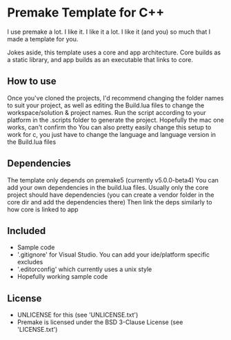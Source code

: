 # Premake Template for C++

I use premake a lot. I like it. I like it a lot. I like it (and you) so much that I made a template for you.

Jokes aside, this template uses a core and app architecture. Core builds as a static library, and app builds as an executable that links to core.

## How to use
Once you've cloned the projects, I'd recommend changing the folder names to suit your project, as well as editing the Build.lua files to change the workspace/solution & project names.
Run the script according to your platform in the .scripts folder to generate the project. Hopefully the mac one works, can't confirm tho
You can also pretty easily change this setup to work for c, you just have to change the language and language version in the Build.lua files

## Dependencies
The template only depends on premake5 (currently v5.0.0-beta4)
You can add your own dependencies in the build.lua files.
Usually only the core project should have dependencies (you can create a vendor folder in the core dir and add the dependencies there)
Then link the deps similarly to how core is linked to app

## Included
- Sample code
- '.gitignore' for Visual Studio. You can add your ide/platform specific excludes
- '.editorconfig' which currently uses a unix style
- Hopefully working sample code

## License
- UNLICENSE for this (see 'UNLICENSE.txt')
- Premake is licensed under the BSD 3-Clause License (see 'LICENSE.txt')
